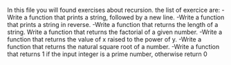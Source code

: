 In this file you will found exercises about recursion.
the list of exercice are:
-Write a function that prints a string, followed by a new line.
-Write a function that prints a string in reverse.
-Write a function that returns the length of a string.
Write a function that returns the factorial of a given number.
-Write a function that returns the value of x raised to the power of y.
-Write a function that returns the natural square root of a number.
-Write a function that returns 1 if the input integer is a prime number, otherwise return 0
